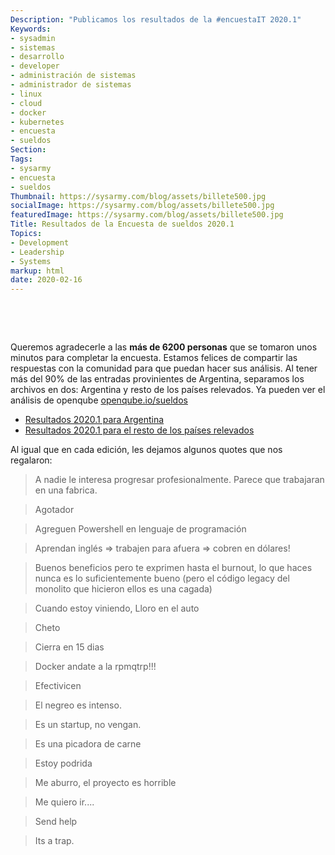 ```yaml
---
Description: "Publicamos los resultados de la #encuestaIT 2020.1"
Keywords:
- sysadmin 
- sistemas
- desarrollo
- developer
- administración de sistemas
- administrador de sistemas
- linux
- cloud
- docker
- kubernetes
- encuesta
- sueldos
Section: 
Tags:
- sysarmy
- encuesta
- sueldos
Thumbnail: https://sysarmy.com/blog/assets/billete500.jpg
socialImage: https://sysarmy.com/blog/assets/billete500.jpg
featuredImage: https://sysarmy.com/blog/assets/billete500.jpg
Title: Resultados de la Encuesta de sueldos 2020.1
Topics:
- Development
- Leadership
- Systems
markup: html
date: 2020-02-16
---
```

<p>&nbsp;</p>
<p>&nbsp;</p>

<p>Queremos agradecerle a las <strong>más de 6200 personas</strong> que se tomaron unos minutos para completar la encuesta. Estamos felices de compartir las respuestas con la comunidad para que puedan hacer sus análisis. Al tener más del 90% de las entradas provinientes de Argentina, separamos los archivos en dos: Argentina y resto de los países relevados. Ya pueden ver el análisis de openqube <a href="https://openqube.io/sueldos">openqube.io/sueldos</a></p>

<ul>
  <li><a href="https://sysar.my/sueldos2020arg">Resultados 2020.1 para Argentina</a></li>
  <li><a href="https://sysar.my/sueldos2020la">Resultados 2020.1 para el resto de los países relevados</a></li>
</ul>

Al igual que en cada edición, les dejamos algunos quotes que nos regalaron:
<blockquote><p>A nadie le interesa progresar profesionalmente. Parece que trabajaran en una fabrica.</p></blockquote>
<blockquote><p>Agotador</p></blockquote>
<blockquote><p>Agreguen Powershell en lenguaje de programación</p></blockquote>
<blockquote><p>Aprendan inglés => trabajen para afuera => cobren en dólares!</p></blockquote>
<blockquote><p>Buenos beneficios pero te exprimen hasta el burnout, lo que haces nunca es lo suficientemente bueno (pero el código legacy del monolito que hicieron ellos es una cagada)</p></blockquote>
<blockquote><p>Cuando estoy viniendo, Lloro en el auto </p></blockquote>
<blockquote><p>Cheto</p></blockquote>
<blockquote><p>Cierra en 15 dias</p></blockquote>
<blockquote><p>Docker andate a la rpmqtrp!!!</p></blockquote>
<blockquote><p>Efectivicen</p></blockquote>
<blockquote><p>El negreo es intenso.</p></blockquote>
<blockquote><p>Es un startup, no vengan.</p></blockquote>
<blockquote><p>Es una picadora de carne</p></blockquote>
<blockquote><p>Estoy podrida</p></blockquote>
<blockquote><p>Me aburro, el proyecto es horrible</p></blockquote>
<blockquote><p>Me quiero ir....</p></blockquote>
<blockquote><p>Send help</p></blockquote>
<blockquote><p>Its a trap.</p></blockquote>
